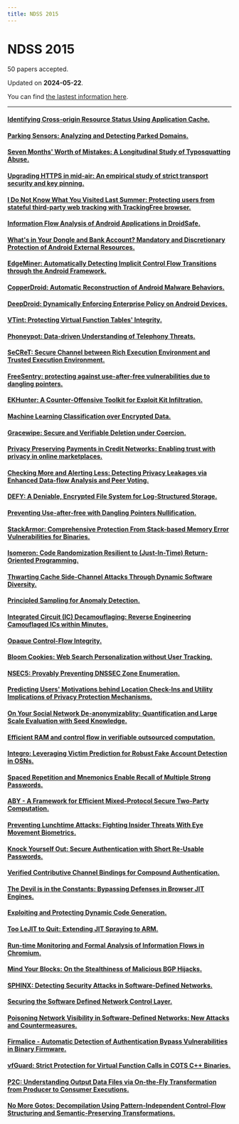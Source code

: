 ```yaml
---
title: NDSS 2015
---
```


# NDSS 2015

50 papers accepted.

Updated on **2024-05-22**.



You can find [the lastest information here](https://dblp.org/db/conf/ndss/ndss2015.html).

---

#### [Identifying Cross-origin Resource Status Using Application Cache.](https://www.ndss-symposium.org/ndss2015/identifying-cross-origin-resource-status-using-application-cache)

#### [Parking Sensors: Analyzing and Detecting Parked Domains.](https://www.ndss-symposium.org/ndss2015/parking-sensors-analyzing-and-detecting-parked-domains)

#### [Seven Months' Worth of Mistakes: A Longitudinal Study of Typosquatting Abuse.](https://www.ndss-symposium.org/ndss2015/seven-months-worth-mistakes-longitudinal-study-typosquatting-abuse)

#### [Upgrading HTTPS in mid-air: An empirical study of strict transport security and key pinning.](https://www.ndss-symposium.org/ndss2015/upgrading-https-mid-air-empirical-study-strict-transport-security-and-key-pinning)

#### [I Do Not Know What You Visited Last Summer: Protecting users from stateful third-party web tracking with TrackingFree browser.](https://www.ndss-symposium.org/ndss2015/i-do-not-know-what-you-visited-last-summer-protecting-users-third-party-web-tracking)

#### [Information Flow Analysis of Android Applications in DroidSafe.](https://www.ndss-symposium.org/ndss2015/information-flow-analysis-android-applications-droidsafe)

#### [What's in Your Dongle and Bank Account? Mandatory and Discretionary Protection of Android External Resources.](https://www.ndss-symposium.org/ndss2015/whats-your-dongle-and-bank-account-mandatory-and-discretionary-protection-android-external)

#### [EdgeMiner: Automatically Detecting Implicit Control Flow Transitions through the Android Framework.](https://www.ndss-symposium.org/ndss2015/edgeminer-automatically-detecting-implicit-control-flow-transitions-through-android-framework)

#### [CopperDroid: Automatic Reconstruction of Android Malware Behaviors.](https://www.ndss-symposium.org/ndss2015/copperdroid-automatic-reconstruction-android-malware-behaviors)

#### [DeepDroid: Dynamically Enforcing Enterprise Policy on Android Devices.](https://www.ndss-symposium.org/ndss2015/deepdroid-dynamically-enforcing-enterprise-policy-android-devices)

#### [VTint: Protecting Virtual Function Tables' Integrity.](https://www.ndss-symposium.org/ndss2015/vtint-protecting-virtual-function-tables-integrity)

#### [Phoneypot: Data-driven Understanding of Telephony Threats.](https://www.ndss-symposium.org/ndss2015/phoneypot-data-driven-understanding-telephony-threats)

#### [SeCReT: Secure Channel between Rich Execution Environment and Trusted Execution Environment.](https://www.ndss-symposium.org/ndss2015/secret-secure-channel-between-rich-execution-environment-and-trusted-execution-environment)

#### [FreeSentry: protecting against use-after-free vulnerabilities due to dangling pointers.](https://www.ndss-symposium.org/ndss2015/freesentry-protecting-against-use-after-free-vulnerabilities-due-dangling-pointers)

#### [EKHunter: A Counter-Offensive Toolkit for Exploit Kit Infiltration.](https://www.ndss-symposium.org/ndss2015/ekhunter-counter-offensive-toolkit-exploit-kit-infiltration)

#### [Machine Learning Classification over Encrypted Data.](https://www.ndss-symposium.org/ndss2015/machine-learning-classification-over-encrypted-data)

#### [Gracewipe: Secure and Verifiable Deletion under Coercion.](https://www.ndss-symposium.org/ndss2015/gracewipe-secure-and-verifiable-deletion-under-coercion)

#### [Privacy Preserving Payments in Credit Networks: Enabling trust with privacy in online marketplaces.](https://www.ndss-symposium.org/ndss2015/privacy-preserving-payments-credit-networks-enabling-trust-privacy-online-marketplaces)

#### [Checking More and Alerting Less: Detecting Privacy Leakages via Enhanced Data-flow Analysis and Peer Voting.](https://www.ndss-symposium.org/ndss2015/checking-more-and-alerting-less-detecting-privacy-leakages-enhanced-data-flow-analysis-and-peer)

#### [DEFY: A Deniable, Encrypted File System for Log-Structured Storage.](https://www.ndss-symposium.org/ndss2015/defy-deniable-encrypted-file-system-log-structured-storage)

#### [Preventing Use-after-free with Dangling Pointers Nullification.](https://www.ndss-symposium.org/ndss2015/preventing-use-after-free-dangling-pointers-nullification)

#### [StackArmor: Comprehensive Protection From Stack-based Memory Error Vulnerabilities for Binaries.](https://www.ndss-symposium.org/ndss2015/stackarmor-comprehensive-protection-stack-based-memory-error-vulnerabilities-binaries)

#### [Isomeron: Code Randomization Resilient to (Just-In-Time) Return-Oriented Programming.](https://www.ndss-symposium.org/ndss2015/isomeron-code-randomization-resilient-just-time-return-oriented-programming)

#### [Thwarting Cache Side-Channel Attacks Through Dynamic Software Diversity.](https://www.ndss-symposium.org/ndss2015/thwarting-cache-side-channel-attacks-through-dynamic-software-diversity)

#### [Principled Sampling for Anomaly Detection.](https://www.ndss-symposium.org/ndss2015/principled-sampling-anomaly-detection)

#### [Integrated Circuit (IC) Decamouflaging: Reverse Engineering Camouflaged ICs within Minutes.](https://www.ndss-symposium.org/ndss2015/integrated-circuit-ic-decamouflaging-reverse-engineering-camouflaged-ics-within-minutes)

#### [Opaque Control-Flow Integrity.](https://www.ndss-symposium.org/ndss2015/opaque-control-flow-integrity)

#### [Bloom Cookies: Web Search Personalization without User Tracking.](https://www.ndss-symposium.org/ndss2015/bloom-cookies-web-search-personalization-without-user-tracking)

#### [NSEC5: Provably Preventing DNSSEC Zone Enumeration.](https://www.ndss-symposium.org/ndss2015/nsec5-provably-preventing-dnssec-zone-enumeration)

#### [Predicting Users' Motivations behind Location Check-Ins and Utility Implications of Privacy Protection Mechanisms.](https://doi.org/10.14722/ndss.2015.23032)

#### [On Your Social Network De-anonymizablity: Quantification and Large Scale Evaluation with Seed Knowledge.](https://www.ndss-symposium.org/ndss2015/your-social-network-de-anonymizablity-quantification-and-large-scale-evaluation-seed-knowledge)

#### [Efficient RAM and control flow in verifiable outsourced computation.](https://www.ndss-symposium.org/ndss2015/efficient-ram-and-control-flow-verifiable-outsourced-computation)

#### [Integro: Leveraging Victim Prediction for Robust Fake Account Detection in OSNs.](https://www.ndss-symposium.org/ndss2015/integro-leveraging-victim-prediction-robust-fake-account-detection-osns)

#### [Spaced Repetition and Mnemonics Enable Recall of Multiple Strong Passwords.](https://www.ndss-symposium.org/ndss2015/spaced-repetition-and-mnemonics-enable-recall-multiple-strong-passwords)

#### [ABY - A Framework for Efficient Mixed-Protocol Secure Two-Party Computation.](https://www.ndss-symposium.org/ndss2015/aby---framework-efficient-mixed-protocol-secure-two-party-computation)

#### [Preventing Lunchtime Attacks: Fighting Insider Threats With Eye Movement Biometrics.](https://www.ndss-symposium.org/ndss2015/preventing-lunchtime-attacks-fighting-insider-threats-eye-movement-biometrics)

#### [Knock Yourself Out: Secure Authentication with Short Re-Usable Passwords.](https://www.ndss-symposium.org/ndss2015/knock-yourself-out-secure-authentication-short-re-usable-passwords)

#### [Verified Contributive Channel Bindings for Compound Authentication.](https://www.ndss-symposium.org/ndss2015/verified-contributive-channel-bindings-compound-authentication)

#### [The Devil is in the Constants: Bypassing Defenses in Browser JIT Engines.](https://www.ndss-symposium.org/ndss2015/devil-constants-bypassing-defenses-browser-jit-engines)

#### [Exploiting and Protecting Dynamic Code Generation.](https://www.ndss-symposium.org/ndss2015/exploiting-and-protecting-dynamic-code-generation)

#### [Too LeJIT to Quit: Extending JIT Spraying to ARM.](https://www.ndss-symposium.org/ndss2015/too-lejit-quit-extending-jit-spraying-arm)

#### [Run-time Monitoring and Formal Analysis of Information Flows in Chromium.](https://www.ndss-symposium.org/ndss2015/run-time-monitoring-and-formal-analysis-information-flows-chromium)

#### [Mind Your Blocks: On the Stealthiness of Malicious BGP Hijacks.](https://www.ndss-symposium.org/ndss2015/mind-your-blocks-stealthiness-malicious-bgp-hijacks)

#### [SPHINX: Detecting Security Attacks in Software-Defined Networks.](https://www.ndss-symposium.org/ndss2015/sphinx-detecting-security-attacks-software-defined-networks)

#### [Securing the Software Defined Network Control Layer.](https://www.ndss-symposium.org/ndss2015/securing-software-defined-network-control-layer)

#### [Poisoning Network Visibility in Software-Defined Networks: New Attacks and Countermeasures.](https://www.ndss-symposium.org/ndss2015/poisoning-network-visibility-software-defined-networks-new-attacks-and-countermeasures)

#### [Firmalice - Automatic Detection of Authentication Bypass Vulnerabilities in Binary Firmware.](https://www.ndss-symposium.org/ndss2015/firmalice-automatic-detection-authentication-bypass-vulnerabilities-binary-firmware)

#### [vfGuard: Strict Protection for Virtual Function Calls in COTS C++ Binaries.](https://www.ndss-symposium.org/ndss2015/vfguard-strict-protection-virtual-function-calls-cots-c-binaries)

#### [P2C: Understanding Output Data Files via On-the-Fly Transformation from Producer to Consumer Executions.](https://www.ndss-symposium.org/ndss2015/p2c-understanding-output-data-files-fly-transformation-producer-consumer-executions)

#### [No More Gotos: Decompilation Using Pattern-Independent Control-Flow Structuring and Semantic-Preserving Transformations.](https://www.ndss-symposium.org/ndss2015/no-more-gotos-decompilation-using-pattern-independent-control-flow-structuring-and-semantics)

